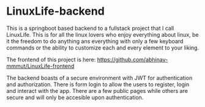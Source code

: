 # LinuxLife-backend
This is a springboot based backend to a fullstack project that I call LinuxLife. This is for all the linux lovers who enjoy everything about linux, 
be it the freedom to do anything ans everything with only a few keyboard commands or the ability to customize each and every element to your liking.

The frontend of this project is here: https://github.com/abhinav-mmmut/LinuxLife-frontend

The backend boasts of a secure environment with JWT for authentication and authorization. There is form login to allow the users to register, login and interact with the app.
There are a few public pages while others are secure and will only be accesible upon authentication.

